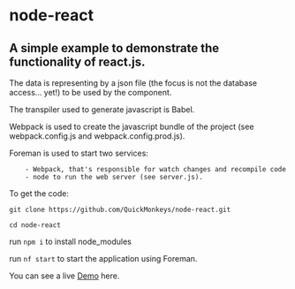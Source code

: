 # node-react

## A simple example to demonstrate the functionality of react.js.

The data is representing by a json file (the focus is not the database access... yet!) to be used by the component.

The transpiler used to generate javascript is Babel.

Webpack is used to create the javascript bundle of the project (see webpack.config.js and webpack.config.prod.js).

Foreman is used to start two services: 
```
    - Webpack, that's responsible for watch changes and recompile code 
    - node to run the web server (see server.js).
```

To get the code:

`git clone https://github.com/QuickMonkeys/node-react.git`

`cd node-react`

run `npm i` to install node_modules

run `nf start` to start the application using Foreman.

You can see a live [Demo](https://node-react-quick.herokuapp.com/) here.
